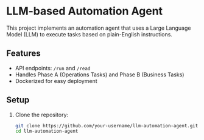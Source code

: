 # LLM-based Automation Agent

This project implements an automation agent that uses a Large Language Model (LLM) to execute tasks based on plain-English instructions.

## Features
- API endpoints: `/run` and `/read`
- Handles Phase A (Operations Tasks) and Phase B (Business Tasks)
- Dockerized for easy deployment

## Setup
1. Clone the repository:
   ```bash
   git clone https://github.com/your-username/llm-automation-agent.git
   cd llm-automation-agent
